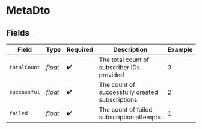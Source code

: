 # MetaDto


## Fields

| Field                                           | Type                                            | Required                                        | Description                                     | Example                                         |
| ----------------------------------------------- | ----------------------------------------------- | ----------------------------------------------- | ----------------------------------------------- | ----------------------------------------------- |
| `totalCount`                                    | *float*                                         | :heavy_check_mark:                              | The total count of subscriber IDs provided      | 3                                               |
| `successful`                                    | *float*                                         | :heavy_check_mark:                              | The count of successfully created subscriptions | 2                                               |
| `failed`                                        | *float*                                         | :heavy_check_mark:                              | The count of failed subscription attempts       | 1                                               |